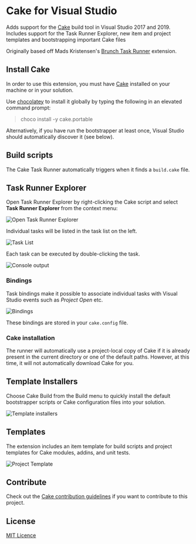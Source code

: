 # Cake for Visual Studio

Adds support for the [Cake](https://cakebuild.net/)
build tool in Visual Studio 2017 and 2019. Includes support for the Task Runner Explorer,
new item and project templates and bootstrapping important Cake files

Originally based off Mads Kristensen's [Brunch Task Runner](https://github.com/madskristensen/BrunchTaskRunner) extension.

## Install Cake

In order to use this extension, you must have
[Cake](https://cakebuild.net/) installed on your machine or in your solution.

Use [chocolatey](http://chocolatey.org/) to install it globally by
typing the following in an elevated command prompt:

>choco install -y cake.portable

Alternatively, if you have run the bootstrapper at least once, Visual Studio should automatically discover it (see below).

## Build scripts

The Cake Task Runner automatically triggers when it finds
a `build.cake` file.

## Task Runner Explorer

Open Task Runner Explorer by right-clicking the Cake script and select **Task Runner Explorer** from
the context menu:

![Open Task Runner Explorer](art/open-trx.png)

Individual tasks will be listed in the task list on the left.

![Task List](art/task-list.png)

Each task can be executed by double-clicking the task.

![Console output](art/console.png)

### Bindings

Task bindings make it possible to associate individual tasks
with Visual Studio events such as _Project Open_ etc.

![Bindings](art/bindings.png)

These bindings are stored in your `cake.config` file.

### Cake installation

The runner will automatically use a project-local copy of Cake if it is already present
in the current directory or one of the default paths.
However, at this time, it will not automatically download Cake for you.

## Template Installers

Choose Cake Build from the Build menu to quickly install the default bootstrapper scripts or Cake configuration files into your solution.

![Template installers](art/installers.png)

## Templates

The extension includes an item template for build scripts and project templates for Cake modules, addins, and unit tests.

![Project Template](art/templates.png)

## Contribute

Check out the [Cake contribution guidelines](https://cakebuild.net/docs/contributing/contribution-guidelines)
if you want to contribute to this project.

## License

[MIT Licence](LICENSE)
